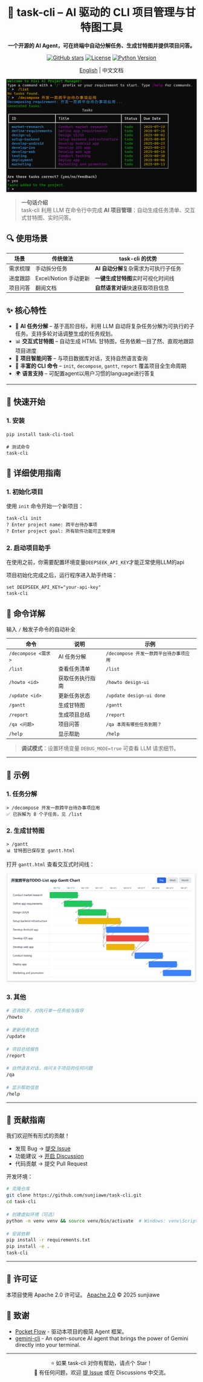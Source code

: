 <div align="center">

# 🚀 task-cli – AI 驱动的 CLI 项目管理与甘特图工具

**一个开源的 AI Agent，可在终端中自动分解任务、生成甘特图并提供项目问答。**

[![GitHub stars](https://img.shields.io/github/stars/sunjiawe/task-cli?style=social)](https://github.com/sunjiawe/task-cli/stargazers)
[![License](https://img.shields.io/github/license/sunjiawe/task-cli)](https://github.com/sunjiawe/task-cli/blob/main/LICENSE)
[![Python Version](https://img.shields.io/badge/python-3.13%2B-blue)](https://www.python.org/downloads/)

[English](./README.md) | 中文文档

<img src="./assets/decompose.png" alt="AI 任务分解示例" width="600" height="auto" style="max-width: 100%;">

</div>

> **一句话介绍**  
> task-cli 利用 LLM 在命令行中完成 **AI 项目管理**：自动生成任务清单、交互式甘特图、实时问答。


## 🔍 使用场景
| 场景 | 传统做法 | task-cli 的优势 |
|------|----------|-----------------|
| 需求梳理 | 手动拆分任务 | **AI 自动分解**复杂需求为可执行子任务 |
| 进度跟踪 | Excel/Notion 手动更新 | **一键生成甘特图**实时可视化时间线 |
| 项目问答 | 翻阅文档 | **自然语言对话**快速获取项目信息 |


## ✨ 核心特性
- 🤖 **AI 任务分解** – 基于高阶目标，利用 LLM 自动将复杂任务分解为可执行的子任务。支持多轮对话调整生成的任务规划。
- 📊 **交互式甘特图** – 自动生成 HTML 甘特图，任务依赖一目了然、直观地跟踪项目进度 
- 💬 **项目智能问答** – 与项目数据库对话，支持自然语言查询  
- 🔧 **丰富的 CLI 命令** – `init`, `decompose`, `gantt`, `report` 覆盖项目全生命周期  
- 🌍 **语言支持** – 可配置agent以用户习惯的language进行答复

---

## 🚀 快速开始

### 1. 安装

```
pip install task-cli-tool

# 测试命令
task-cli
```

## 📖 详细使用指南

### 1. 初始化项目

使用 `init` 命令开始一个新项目：

```bash
task-cli init
? Enter project name: 跨平台待办事项
? Enter project goal: 所有软件功能可正常使用
```

### 2. 启动项目助手

在使用之前，你需要配置环境变量`DEEPSEEK_API_KEY`才能正常使用LLM的api

项目初始化完成之后，运行程序进入助手终端：
```
set DEEPSEEK_API_KEY="your-api-key"
task-cli
```

## 📖 命令详解

输入 `/` 触发子命令的自动补全

| 命令 | 说明 | 示例 |
|------|------|------|
| `/decompose <需求>` | AI 任务分解 | `/decompose 开发一款跨平台待办事项应用` |
| `/list` | 查看任务清单 | `/list` |
| `/howto <id>` | 获取任务执行指南 | `/howto design-ui` |
| `/update <id>` | 更新任务状态 | `/update design-ui done` |
| `/gantt` | 生成甘特图 | `/gantt` |
| `/report` | 生成项目总结 | `/report` |
| `/qa <问题>` | 项目问答 | `/qa 本周有哪些任务到期？` |
| `/help` | 显示帮助 | `/help` |

> **调试模式**：设置环境变量 `DEBUG_MODE=true` 可查看 LLM 请求细节。

---

## 🎯 示例

### 1. 任务分解
```
> /decompose 开发一款跨平台待办事项应用
✅ 已拆解为 8 个子任务，见 /list
```

### 2. 生成甘特图
```
> /gantt
📊 甘特图已保存至 gantt.html
```
打开 `gantt.html` 查看交互式时间线：

![Gantt Demo](./assets/gantt.png)

### 3. 其他

```bash
# 咨询助手，对执行单一任务给与指导
/howto 

# 更新任务状态
/update

# 项目总结报告
/report

# 自然语言对话，询问关于项目的任何问题
/qa

# 显示帮助信息
/help
```
---

## 🤝 贡献指南
我们欢迎所有形式的贡献！

- 发现 Bug → [提交 Issue](https://github.com/sunjiawe/task-cli/issues)  
- 功能建议 → [开启 Discussion](https://github.com/sunjiawe/task-cli/discussions)  
- 代码贡献 → 提交 Pull Request


开发环境：
```bash
# 克隆仓库
git clone https://github.com/sunjiawe/task-cli.git
cd task-cli

# 创建虚拟环境（可选）
python -m venv venv && source venv/bin/activate  # Windows: venv\Scripts\activate

# 安装依赖
pip install -r requirements.txt
pip install -e .
task-cli
```

---

## 📄 许可证

本项目使用 Apache 2.0 许可证。
[Apache 2.0](./LICENSE) © 2025 sunjiawe

## 🙏 致谢

- [Pocket Flow](https://github.com/The-Pocket/PocketFlow) - 驱动本项目的极简 Agent 框架。
- [gemini-cli](https://github.com/google-gemini/gemini-cli) - An open-source AI agent that brings the power of Gemini directly into your terminal.

---

<div align="center">

⭐ 如果 task-cli 对你有帮助，请点个 Star！  
💬 有任何问题，欢迎 [提 Issue](https://github.com/sunjiawe/task-cli/issues/new) 或在 Discussions 中交流。

</div>